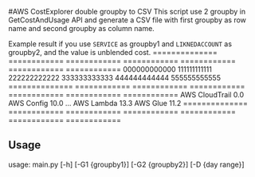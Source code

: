 #AWS CostExplorer double groupby to CSV
This script use 2 groupby in GetCostAndUsage API and generate a CSV file with first groupby as row name and second groupby as column name.

Example result if you use `SERVICE` as groupby1 and `LIKNEDACCOUNT` as groupby2, and the value is unblended cost.
============== ============ ============ ============ ============ ============ ============
               000000000000 111111111111 222222222222 333333333333 444444444444 555555555555
============== ============ ============ ============ ============ ============ ============
AWS CloudTrail          0.0
AWS Config             10.0
...
AWS Lambda             13.3
AWS Glue               11.2
============== ============ ============ ============ ============ ============ ============

## Usage
usage: main.py [-h] [-G1 {groupby1}] [-G2 {groupby2}] [-D {day range}]